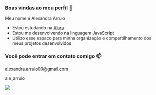 ### Boas vindas ao meu perfil 💙

Meu nome é Alexandra Arruio 

- Estou estudando na [Alura](https://www.alura.com.br)
- Estou me desenvolvendo na linguagem JavaScript
- Utilizo esse espaço para minha organização e compartilhamento dos meus projetos desenvolvidos

### Você pode entrar em contato comigo 📫

alexandra.arruio00@gmail.com 

ale_arruio

![](https://tenor.com/pt-BR/view/umm-gif-11714145596342171098)
